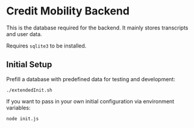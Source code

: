 # Credit Mobility Backend

This is the database required for the backend. It mainly stores transcripts and user data.

Requires `sqlite3` to be installed.

## Initial Setup

Prefill a database with predefined data for testing and development:

```
./extendedInit.sh
```

If you want to pass in your own initial configuration via environment variables:

```
node init.js
```
